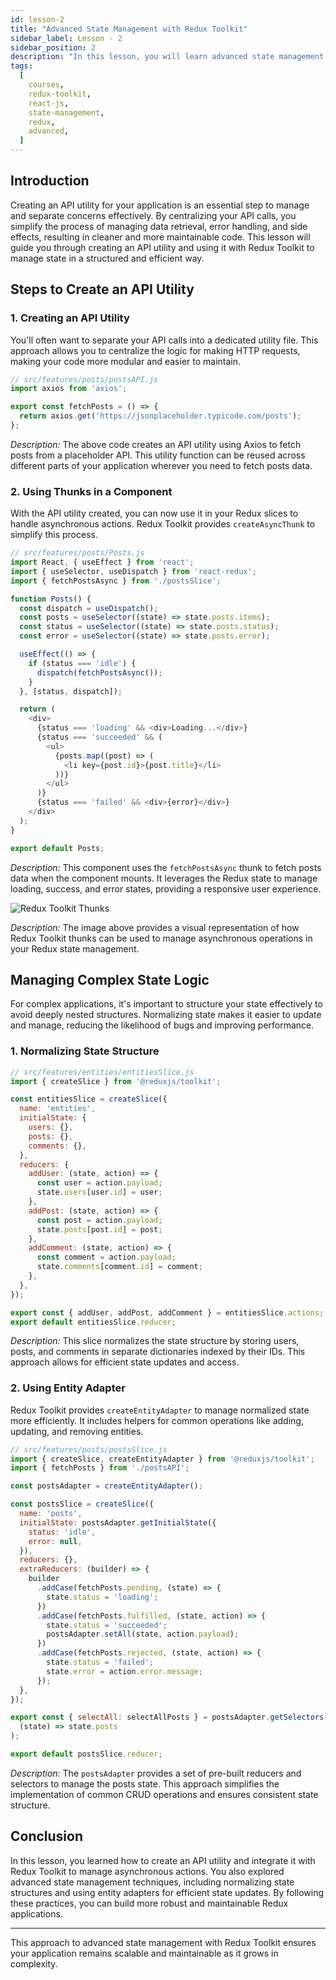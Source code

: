 ```yaml
---
id: lesson-2
title: "Advanced State Management with Redux Toolkit"
sidebar_label: Lesson - 2
sidebar_position: 2
description: "In this lesson, you will learn advanced state management techniques using Redux Toolkit, including handling asynchronous actions with createAsyncThunk and managing complex state logic."
tags:
  [
    courses,
    redux-toolkit,
    react-js,
    state-management,
    redux,
    advanced,
  ]
---
```


## Introduction

Creating an API utility for your application is an essential step to manage and separate concerns effectively. By centralizing your API calls, you simplify the process of managing data retrieval, error handling, and side effects, resulting in cleaner and more maintainable code. This lesson will guide you through creating an API utility and using it with Redux Toolkit to manage state in a structured and efficient way.

## Steps to Create an API Utility

### 1. Creating an API Utility

You'll often want to separate your API calls into a dedicated utility file. This approach allows you to centralize the logic for making HTTP requests, making your code more modular and easier to maintain. 

```javascript
// src/features/posts/postsAPI.js
import axios from 'axios';

export const fetchPosts = () => {
  return axios.get('https://jsonplaceholder.typicode.com/posts');
};
```

*Description:* The above code creates an API utility using Axios to fetch posts from a placeholder API. This utility function can be reused across different parts of your application wherever you need to fetch posts data.

### 2. Using Thunks in a Component

With the API utility created, you can now use it in your Redux slices to handle asynchronous actions. Redux Toolkit provides `createAsyncThunk` to simplify this process.

```javascript
// src/features/posts/Posts.js
import React, { useEffect } from 'react';
import { useSelector, useDispatch } from 'react-redux';
import { fetchPostsAsync } from './postsSlice';

function Posts() {
  const dispatch = useDispatch();
  const posts = useSelector((state) => state.posts.items);
  const status = useSelector((state) => state.posts.status);
  const error = useSelector((state) => state.posts.error);

  useEffect(() => {
    if (status === 'idle') {
      dispatch(fetchPostsAsync());
    }
  }, [status, dispatch]);

  return (
    <div>
      {status === 'loading' && <div>Loading...</div>}
      {status === 'succeeded' && (
        <ul>
          {posts.map((post) => (
            <li key={post.id}>{post.title}</li>
          ))}
        </ul>
      )}
      {status === 'failed' && <div>{error}</div>}
    </div>
  );
}

export default Posts;
```

*Description:* This component uses the `fetchPostsAsync` thunk to fetch posts data when the component mounts. It leverages the Redux state to manage loading, success, and error states, providing a responsive user experience.

![Redux Toolkit Thunks](https://i.ytimg.com/vi/e0pw9j4pi2A/maxresdefault.jpg)

*Description:* The image above provides a visual representation of how Redux Toolkit thunks can be used to manage asynchronous operations in your Redux state management.

## Managing Complex State Logic

For complex applications, it's important to structure your state effectively to avoid deeply nested structures. Normalizing state makes it easier to update and manage, reducing the likelihood of bugs and improving performance.

### 1. Normalizing State Structure

```javascript
// src/features/entities/entitiesSlice.js
import { createSlice } from '@reduxjs/toolkit';

const entitiesSlice = createSlice({
  name: 'entities',
  initialState: {
    users: {},
    posts: {},
    comments: {},
  },
  reducers: {
    addUser: (state, action) => {
      const user = action.payload;
      state.users[user.id] = user;
    },
    addPost: (state, action) => {
      const post = action.payload;
      state.posts[post.id] = post;
    },
    addComment: (state, action) => {
      const comment = action.payload;
      state.comments[comment.id] = comment;
    },
  },
});

export const { addUser, addPost, addComment } = entitiesSlice.actions;
export default entitiesSlice.reducer;
```

*Description:* This slice normalizes the state structure by storing users, posts, and comments in separate dictionaries indexed by their IDs. This approach allows for efficient state updates and access.

### 2. Using Entity Adapter

Redux Toolkit provides `createEntityAdapter` to manage normalized state more efficiently. It includes helpers for common operations like adding, updating, and removing entities.

```javascript
// src/features/posts/postsSlice.js
import { createSlice, createEntityAdapter } from '@reduxjs/toolkit';
import { fetchPosts } from './postsAPI';

const postsAdapter = createEntityAdapter();

const postsSlice = createSlice({
  name: 'posts',
  initialState: postsAdapter.getInitialState({
    status: 'idle',
    error: null,
  }),
  reducers: {},
  extraReducers: (builder) => {
    builder
      .addCase(fetchPosts.pending, (state) => {
        state.status = 'loading';
      })
      .addCase(fetchPosts.fulfilled, (state, action) => {
        state.status = 'succeeded';
        postsAdapter.setAll(state, action.payload);
      })
      .addCase(fetchPosts.rejected, (state, action) => {
        state.status = 'failed';
        state.error = action.error.message;
      });
  },
});

export const { selectAll: selectAllPosts } = postsAdapter.getSelectors(
  (state) => state.posts
);

export default postsSlice.reducer;
```

*Description:* The `postsAdapter` provides a set of pre-built reducers and selectors to manage the posts state. This approach simplifies the implementation of common CRUD operations and ensures consistent state structure.

## Conclusion

In this lesson, you learned how to create an API utility and integrate it with Redux Toolkit to manage asynchronous actions. You also explored advanced state management techniques, including normalizing state structures and using entity adapters for efficient state updates. By following these practices, you can build more robust and maintainable Redux applications.

---

This approach to advanced state management with Redux Toolkit ensures your application remains scalable and maintainable as it grows in complexity.